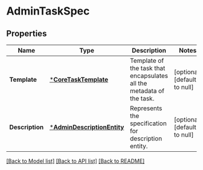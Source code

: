 # AdminTaskSpec

## Properties
Name | Type | Description | Notes
------------ | ------------- | ------------- | -------------
**Template** | [***CoreTaskTemplate**](coreTaskTemplate.md) | Template of the task that encapsulates all the metadata of the task. | [optional] [default to null]
**Description** | [***AdminDescriptionEntity**](adminDescriptionEntity.md) | Represents the specification for description entity. | [optional] [default to null]

[[Back to Model list]](../README.md#documentation-for-models) [[Back to API list]](../README.md#documentation-for-api-endpoints) [[Back to README]](../README.md)


